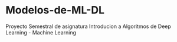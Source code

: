 # Modelos-de-ML-DL
Proyecto Semestral de asignatura Introducion a Algoritmos de Deep Learning - Machine Learning
